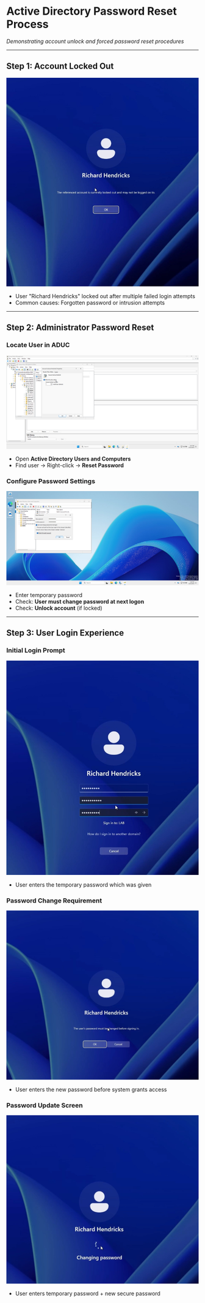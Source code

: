 # Active Directory Password Reset Process  
*Demonstrating account unlock and forced password reset procedures*

---

## Step 1: Account Locked Out  
![Locked Account Notification](pass3.PNG)  
- User "Richard Hendricks" locked out after multiple failed login attempts  
- Common causes: Forgotten password or intrusion attempts  

---

## Step 2: Administrator Password Reset  
### Locate User in ADUC  
![AD User Search](pass2.png)  
- Open **Active Directory Users and Computers**  
- Find user → Right-click → **Reset Password**  

### Configure Password Settings  
![Password Reset Dialog](pass5.png)  
- Enter temporary password  
- Check: **User must change password at next logon**  
- Check: **Unlock account** (if locked)  

---

## Step 3: User Login Experience  
### Initial Login Prompt  
![Domain Selection](pass6.PNG)  
- User enters the temporary password which was given 

### Password Change Requirement  
![Forced Password Change](pass7.PNG)  
- User enters the new password before system grants access  

### Password Update Screen  
![Password Change Interface](pass8.PNG)  
- User enters temporary password + new secure password  
